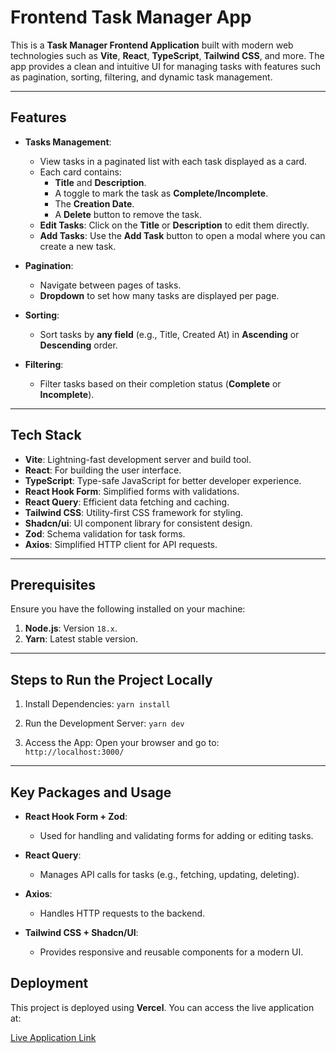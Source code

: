 # Frontend Task Manager App

This is a **Task Manager Frontend Application** built with modern web technologies such as **Vite**, **React**, **TypeScript**, **Tailwind CSS**, and more. The app provides a clean and intuitive UI for managing tasks with features such as pagination, sorting, filtering, and dynamic task management.

---

## Features

- **Tasks Management**: 
  - View tasks in a paginated list with each task displayed as a card.
  - Each card contains:
    - **Title** and **Description**.
    - A toggle to mark the task as **Complete/Incomplete**.
    - The **Creation Date**.
    - A **Delete** button to remove the task.
  - **Edit Tasks**: Click on the **Title** or **Description** to edit them directly.
  - **Add Tasks**: Use the **Add Task** button to open a modal where you can create a new task.

- **Pagination**:
  - Navigate between pages of tasks.
  - **Dropdown** to set how many tasks are displayed per page.

- **Sorting**:
  - Sort tasks by **any field** (e.g., Title, Created At) in **Ascending** or **Descending** order.

- **Filtering**:
  - Filter tasks based on their completion status (**Complete** or **Incomplete**).

---

## Tech Stack

- **Vite**: Lightning-fast development server and build tool.
- **React**: For building the user interface.
- **TypeScript**: Type-safe JavaScript for better developer experience.
- **React Hook Form**: Simplified forms with validations.
- **React Query**: Efficient data fetching and caching.
- **Tailwind CSS**: Utility-first CSS framework for styling.
- **Shadcn/ui**: UI component library for consistent design.
- **Zod**: Schema validation for task forms.
- **Axios**: Simplified HTTP client for API requests.

---

## Prerequisites

Ensure you have the following installed on your machine:

1. **Node.js**: Version `18.x`.
2. **Yarn**: Latest stable version.

---

## Steps to Run the Project Locally

1. Install Dependencies:
   `yarn install`

2. Run the Development Server:
   `yarn dev`

3. Access the App:
   Open your browser and go to:  
   `http://localhost:3000/`

---

## Key Packages and Usage

- **React Hook Form + Zod**:
  - Used for handling and validating forms for adding or editing tasks.

- **React Query**:
  - Manages API calls for tasks (e.g., fetching, updating, deleting).

- **Axios**:
  - Handles HTTP requests to the backend.

- **Tailwind CSS + Shadcn/UI**:
  - Provides responsive and reusable components for a modern UI.
 
## Deployment

This project is deployed using **Vercel**. You can access the live application at:

[Live Application Link](https://emaar-frontend.vercel.app/)

